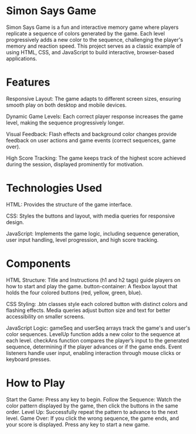 # Simon Says Game
Simon Says Game is a fun and interactive memory game where players replicate a sequence of colors generated by the game. Each level progressively adds a new color to the sequence, challenging the player's memory and reaction speed. This project serves as a classic example of using HTML, CSS, and JavaScript to build interactive, browser-based applications.

# Features
Responsive Layout: The game adapts to different screen sizes, ensuring smooth play on both desktop and mobile devices.

Dynamic Game Levels: Each correct player response increases the game level, making the sequence progressively longer.

Visual Feedback: Flash effects and background color changes provide feedback on user actions and game events (correct sequences, game over).

High Score Tracking: The game keeps track of the highest score achieved during the session, displayed prominently for motivation.

# Technologies Used
HTML: Provides the structure of the game interface.

CSS: Styles the buttons and layout, with media queries for responsive design.

JavaScript: Implements the game logic, including sequence generation, user input handling, level progression, and high score tracking.

# Components
HTML Structure:
Title and Instructions (h1 and h2 tags) guide players on how to start and play the game.
button-container: A flexbox layout that holds the four colored buttons (red, yellow, green, blue).

CSS Styling:
.btn classes style each colored button with distinct colors and flashing effects.
Media queries adjust button size and text for better accessibility on smaller screens.

JavaScript Logic:
gameSeq and userSeq arrays track the game's and user's color sequences.
LevelUp function adds a new color to the sequence at each level.
checkAns function compares the player’s input to the generated sequence, determining if the player advances or if the game ends.
Event listeners handle user input, enabling interaction through mouse clicks or keyboard presses.

# How to Play
Start the Game: Press any key to begin.
Follow the Sequence: Watch the color pattern displayed by the game, then click the buttons in the same order.
Level Up: Successfully repeat the pattern to advance to the next level.
Game Over: If you click the wrong sequence, the game ends, and your score is displayed. Press any key to start a new game.